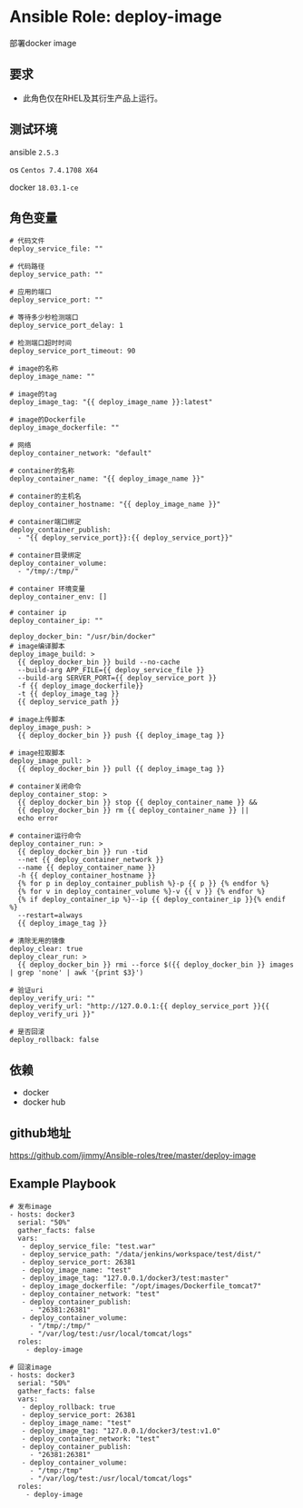 # Ansible Role: deploy-image

部署docker image

## 要求

- 此角色仅在RHEL及其衍生产品上运行。

## 测试环境

ansible `2.5.3`

os `Centos 7.4.1708 X64`

docker `18.03.1-ce`


## 角色变量

    # 代码文件
    deploy_service_file: ""

    # 代码路径
    deploy_service_path: ""

    # 应用的端口
    deploy_service_port: ""

    # 等待多少秒检测端口
    deploy_service_port_delay: 1

    # 检测端口超时时间
    deploy_service_port_timeout: 90

    # image的名称
    deploy_image_name: ""

    # image的tag
    deploy_image_tag: "{{ deploy_image_name }}:latest"

    # image的Dockerfile
    deploy_image_dockerfile: ""

    # 网络
    deploy_container_network: "default"

    # container的名称
    deploy_container_name: "{{ deploy_image_name }}"

    # container的主机名
    deploy_container_hostname: "{{ deploy_image_name }}"

    # container端口绑定
    deploy_container_publish: 
      - "{{ deploy_service_port}}:{{ deploy_service_port}}"

    # container目录绑定
    deploy_container_volume:
      - "/tmp/:/tmp/"
      
    # container 环境变量
    deploy_container_env: []
    
    # container ip
    deploy_container_ip: ""  

    deploy_docker_bin: "/usr/bin/docker"
    # image编译脚本
    deploy_image_build: >
      {{ deploy_docker_bin }} build --no-cache 
      --build-arg APP_FILE={{ deploy_service_file }} 
      --build-arg SERVER_PORT={{ deploy_service_port }} 
      -f {{ deploy_image_dockerfile}} 
      -t {{ deploy_image_tag }}
      {{ deploy_service_path }}
      
    # image上传脚本
    deploy_image_push: >
      {{ deploy_docker_bin }} push {{ deploy_image_tag }}

    # image拉取脚本
    deploy_image_pull: >
      {{ deploy_docker_bin }} pull {{ deploy_image_tag }}
      
    # container关闭命令
    deploy_container_stop: >
      {{ deploy_docker_bin }} stop {{ deploy_container_name }} &&
      {{ deploy_docker_bin }} rm {{ deploy_container_name }} ||
      echo error

    # container运行命令
    deploy_container_run: >
      {{ deploy_docker_bin }} run -tid
      --net {{ deploy_container_network }}
      --name {{ deploy_container_name }}
      -h {{ deploy_container_hostname }}
      {% for p in deploy_container_publish %}-p {{ p }} {% endfor %}
      {% for v in deploy_container_volume %}-v {{ v }} {% endfor %}
      {% if deploy_container_ip %}--ip {{ deploy_container_ip }}{% endif %} 
      --restart=always
      {{ deploy_image_tag }}

    # 清除无用的镜像
    deploy_clear: true
    deploy_clear_run: >
      {{ deploy_docker_bin }} rmi --force $({{ deploy_docker_bin }} images | grep 'none' | awk '{print $3}')

    # 验证uri
    deploy_verify_uri: ""
    deploy_verify_url: "http://127.0.0.1:{{ deploy_service_port }}{{ deploy_verify_uri }}"

    # 是否回滚
    deploy_rollback: false



## 依赖

- docker
- docker hub

## github地址
https://github.com/jimmy/Ansible-roles/tree/master/deploy-image

## Example Playbook

    # 发布image
    - hosts: docker3
      serial: "50%"
      gather_facts: false
      vars:
       - deploy_service_file: "test.war"
       - deploy_service_path: "/data/jenkins/workspace/test/dist/"
       - deploy_service_port: 26381
       - deploy_image_name: "test"
       - deploy_image_tag: "127.0.0.1/docker3/test:master"
       - deploy_image_dockerfile: "/opt/images/Dockerfile_tomcat7"
       - deploy_container_network: "test"
       - deploy_container_publish:
         - "26381:26381"
       - deploy_container_volume:
         - "/tmp/:/tmp/"
         - "/var/log/test:/usr/local/tomcat/logs"
      roles:
        - deploy-image

    # 回滚image
    - hosts: docker3
      serial: "50%"
      gather_facts: false
      vars:
       - deploy_rollback: true
       - deploy_service_port: 26381
       - deploy_image_name: "test"
       - deploy_image_tag: "127.0.0.1/docker3/test:v1.0"
       - deploy_container_network: "test"
       - deploy_container_publish:
         - "26381:26381"
       - deploy_container_volume:
         - "/tmp:/tmp"
         - "/var/log/test:/usr/local/tomcat/logs"
      roles:
        - deploy-image
